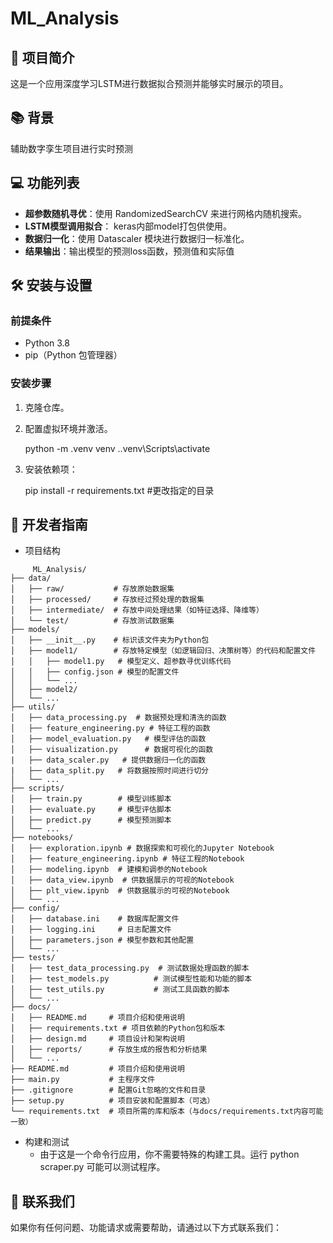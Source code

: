 # ML_Analysis

## 🚀 项目简介

这是一个应用深度学习LSTM进行数据拟合预测并能够实时展示的项目。

## 📚 背景

辅助数字孪生项目进行实时预测

## 💻 功能列表

- **超参数随机寻优**：使用 RandomizedSearchCV 来进行网格内随机搜索。
- **LSTM模型调用拟合**： keras内部model打包供使用。
- **数据归一化**：使用 Datascaler 模块进行数据归一标准化。
- **结果输出**：输出模型的预测loss函数，预测值和实际值

## 🛠️ 安装与设置

### 前提条件

- Python 3.8 
- pip（Python 包管理器）

### 安装步骤

1. 克隆仓库。

2. 配置虚拟环境并激活。

    python -m .venv venv
    .\.venv\Scripts\activate

2. 安装依赖项：
   
   pip install -r requirements.txt #更改指定的目录

## 🎅 开发者指南
- 项目结构
```
     ML_Analysis/
├── data/
│   ├── raw/           # 存放原始数据集
│   ├── processed/     # 存放经过预处理的数据集
│   ├── intermediate/  # 存放中间处理结果（如特征选择、降维等）
│   └── test/          # 存放测试数据集
├── models/
│   ├── __init__.py    # 标识该文件夹为Python包
│   ├── model1/        # 存放特定模型（如逻辑回归、决策树等）的代码和配置文件
│   │   ├── model1.py   # 模型定义、超参数寻优训练代码
│   │   ├── config.json # 模型的配置文件
│   │   └── ...
│   ├── model2/
│   └── ...
├── utils/
│   ├── data_processing.py  # 数据预处理和清洗的函数
│   ├── feature_engineering.py # 特征工程的函数
│   ├── model_evaluation.py   # 模型评估的函数
│   ├── visualization.py      # 数据可视化的函数
|   ├── data_scaler.py   # 提供数据归一化的函数
|   ├── data_split.py   # 将数据按照时间进行切分
│   └── ...
├── scripts/
│   ├── train.py        # 模型训练脚本
│   ├── evaluate.py     # 模型评估脚本
│   ├── predict.py      # 模型预测脚本
│   └── ...
├── notebooks/
│   ├── exploration.ipynb # 数据探索和可视化的Jupyter Notebook
│   ├── feature_engineering.ipynb # 特征工程的Notebook
│   ├── modeling.ipynb  # 建模和调参的Notebook
│   ├── data_view.ipynb  # 供数据展示的可视的Notebook
│   ├── plt_view.ipynb  # 供数据展示的可视的Notebook
│   └── ...
├── config/
│   ├── database.ini    # 数据库配置文件
│   ├── logging.ini     # 日志配置文件
│   ├── parameters.json # 模型参数和其他配置
│   └── ...
├── tests/
│   ├── test_data_processing.py  # 测试数据处理函数的脚本
│   ├── test_models.py          # 测试模型性能和功能的脚本
│   ├── test_utils.py           # 测试工具函数的脚本
│   └── ...
├── docs/
│   ├── README.md     # 项目介绍和使用说明
│   ├── requirements.txt # 项目依赖的Python包和版本
│   ├── design.md     # 项目设计和架构说明
│   ├── reports/      # 存放生成的报告和分析结果
│   └── ...
├── README.md         # 项目介绍和使用说明
├── main.py           # 主程序文件
├── .gitignore        # 配置Git忽略的文件和目录
├── setup.py          # 项目安装和配置脚本（可选）
└── requirements.txt  # 项目所需的库和版本（与docs/requirements.txt内容可能一致）
```
- 构建和测试
    - 由于这是一个命令行应用，你不需要特殊的构建工具。运行 python scraper.py 可能可以测试程序。

## 📧 联系我们

如果你有任何问题、功能请求或需要帮助，请通过以下方式联系我们：